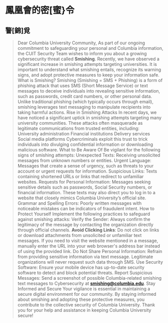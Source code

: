 # 鳳凰會的密[蜜}令


## 警[錦]覓

> Dear Columbia University Community,
  As part of our ongoing commitment to safeguarding your personal and Columbia information, the CUIT Security Team wishes to inform you about a growing cybersecurity threat called **Smishing**.
  Recently, we have observed a significant increase in smishing attempts targeting universities. It is important to understand what smishing entails, recognize its warning signs, and adopt protective measures to keep your information safe.
  What is Smishing?
  Smishing (Smishing = SMS + Phishing) is a form of phishing attack that uses SMS (Short Message Service) or text messages to deceive individuals into revealing sensitive information, such as passwords, credit card numbers, or other personal data. Unlike traditional phishing (which typically occurs through email), smishing leverages text messaging to manipulate recipients into taking harmful actions.
  Rise in Smishing Attacks
  In recent days, we have noticed a significant uptick in smishing attempts targeting many university communities. These attacks often masquerade as legitimate communications from trusted entities, including:  
  University administration 
  Financial institutions
  Delivery services 
  Social media platforms
  Cybercriminals exploit this trust to trick individuals into divulging confidential information or downloading malicious software.
  What to Be Aware Of
  Be vigilant for the following signs of smishing attempts:
  Unexpected Texts: Receiving unsolicited messages from unknown numbers or entities.
  Urgent Language: Messages that create a sense of urgency, such as threats to your account or urgent requests for information.
  Suspicious Links: Texts containing shortened URLs or links that redirect to unfamiliar websites.
  Requests for Personal Information: Messages seeking sensitive details such as passwords, Social Security numbers, or financial information. These texts may also direct you to log in to a website that closely mimics Columbia University’s official site.
  Grammar and Spelling Errors: Poorly written messages with noticeable mistakes can be indicators of fraudulent intent.
  How to Protect Yourself
  Implement the following practices to safeguard against smishing attacks:
  Verify the Sender: Always confirm the legitimacy of the message by contacting the organization directly through official channels.
  **Avoid Clicking Links**: Do not click on links or download attachments from unsolicited or unfamiliar text messages. If you need to visit the website mentioned in a message, manually enter the URL into your web browser's address bar instead of using the provided link.
  Do Not Share Personal Information: Refrain from providing sensitive information via text message. Legitimate organizations will never request such data through SMS.
  Use Security Software: Ensure your mobile device has up-to-date security software to detect and block potential threats.
  Report Suspicious Messages: Send a screenshot of possible Columbia-related smishing text messages to Cybersecurity at **smishing@columbia.edu**.
  Stay Informed and Secure
  Your vigilance is essential in maintaining a secure digital environment for our community. By staying informed about smishing and adopting these protective measures, you contribute to the collective security of Columbia University.
  Thank you for your help and assistance in keeping Columbia University secure!

